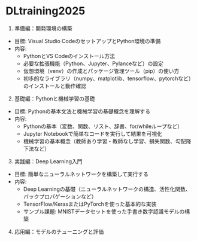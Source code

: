 # DLtraining2025

1. 準備編：開発環境の構築
  - 目標: Visual Studio CodeのセットアップとPython環境の準備
  - 内容:
    - PythonとVS Codeのインストール方法
    - 必要な拡張機能（Python、Jupyter、Pylanceなど）の設定
    - 仮想環境（venv）の作成とパッケージ管理ツール（pip）の使い方
    - 初歩的なライブラリ（numpy、matplotlib、tensorflow、pytorchなど）のインストールと動作確認

2. 基礎編：Pythonと機械学習の基礎
  - 目標: Pythonの基本文法と機械学習の基礎概念を理解する
  - 内容:
    - Pythonの基本（変数、関数、リスト、辞書、for/whileループなど）
    - Jupyter Notebookで簡単なコードを実行して結果を可視化
    - 機械学習の基本概念（教師あり学習・教師なし学習、損失関数、勾配降下法など）
      
3. 実践編：Deep Learning入門
  - 目標: 簡単なニューラルネットワークを構築して実行する
  - 内容:
    - Deep Learningの基礎（ニューラルネットワークの構造、活性化関数、バックプロパゲーションなど）
    - TensorFlow/KerasまたはPyTorchを使った基本的な実装
    - サンプル課題: MNISTデータセットを使った手書き数字認識モデルの構築
      
4. 応用編：モデルのチューニングと評価
